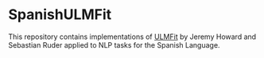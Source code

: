 # SpanishULMFit
This repository contains implementations of [ULMFit](https://arxiv.org/abs/1801.06146) by Jeremy Howard and Sebastian Ruder applied to NLP tasks for the Spanish Language.
